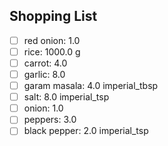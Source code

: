 ## Shopping List

- [ ] red onion: 1.0
- [ ] rice: 1000.0 g
- [ ] carrot: 4.0
- [ ] garlic: 8.0
- [ ] garam masala: 4.0 imperial_tbsp
- [ ] salt: 8.0 imperial_tsp
- [ ] onion: 1.0
- [ ] peppers: 3.0
- [ ] black pepper: 2.0 imperial_tsp
